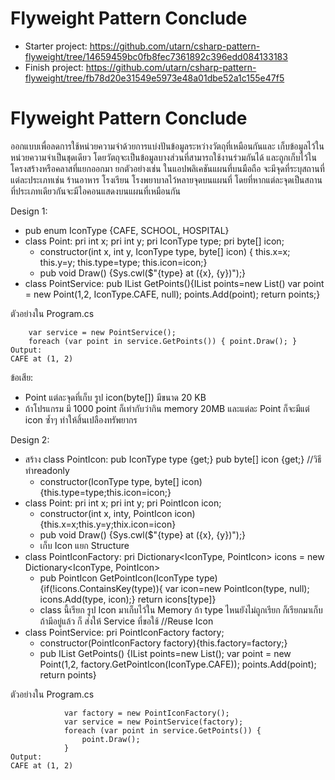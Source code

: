 # Flyweight Pattern Conclude
- Starter project: https://github.com/utarn/csharp-pattern-flyweight/tree/14659459bc0fb8fec7361892c396edd084133183
- Finish project: https://github.com/utarn/csharp-pattern-flyweight/tree/fb78d20e31549e5973e48a01dbe52a1c155e47f5
# Flyweight Pattern Conclude
ออกแบบเพื่อลดการใช้หน่วยความจำด้วยการแบ่งปันข้อมูลระหว่างวัตถุที่เหมือนกันและ
เก็บข้อมูลไว้ในหน่วยความจำเป็นชุดเดียว โดยวัตถุจะเป็นข้อมูลบางส่วนที่สามารถใช้งานร่วมกันได้
และถูกเก็บไว้ในโครงสร้างหรือคลาสที่แยกออกมา ยกตัวอย่างเช่น 
ในแอปพลิเคชันแผนที่บนมือถือ จะมีจุดที่ระบุสถานที่แต่ละประเภทเช่น 
ร้านอาหาร โรงเรียน โรงพยาบาลไว้หลายจุดบนแผนที่ 
โดยที่หากแต่ละจุดเป็นสถานที่ประเภทเดียวกันจะมีไอคอนแสดงบนแผนที่เหมือนกัน

Design 1:
- pub enum IconType {CAFE, SCHOOL, HOSPITAL}
- class Point: pri int x; pri int y; pri IconType type; pri byte[] icon;
	- constructor(int x, int y, IconType type, byte[] icon) {
		this.x=x; this.y=y; this.type=type; this.icon=icon;}
	- pub void Draw() {Sys.cwl($"{type} at ({x}, {y})");}
- class PointService: pub IList<Point> GetPoints(){IList<Point> points=new List<Point>()
	var point = new Point(1,2, IconType.CAFE, null); points.Add(point); return points;}
	
ตัวอย่างใน Program.cs
```
	var service = new PointService();
	foreach (var point in service.GetPoints()) { point.Draw(); }
Output: 
CAFE at (1, 2)
```
ข้อเสีย: 
- Point แต่ละจุดที่เก็บ รูป icon(byte[]) มีขนาด 20 KB
- ถ้าโปรแกรม มี 1000 point ก็เท่ากับว่ากิน memory 20MB และแต่ละ Point
ก็จะมีแต่ icon ซ้ำๆ ทำให้สิ้นเปลืองทรัพยากร

Design 2:
- สร้าง class PointIcon: pub IconType type {get;} pub byte[] icon {get;} //วิธีทำreadonly
	- constructor(IconType type, byte[] icon) {this.type=type;this.icon=icon;}
- class Point: pri int x; pri int y; pri PointIcon icon;
	- constructor(int x, inty, PointIcon icon){this.x=x;this.y=y;thix.icon=icon}
	- pub void Draw() {Sys.cwl($"{type} at ({x}, {y})");}
	- เก็บ Icon แยก Structure
- class PointIconFactory: pri Dictionary<IconType, PointIcon> icons = 
	new Dictionary<IconType, PointIcon>
	- pub PointIcon GetPointIcon(IconType type) {if(!icons.ContainsKey(type)){
		var icon=new PointIcon(type, null); icons.Add(type, icon);}
		return icons[type]}
	- class นี้เรียก รูป Icon มาเก็บไว้ใน Memory ถ้า type ไหนยังไม่ถูกเรียก ก็เรียกมาเก็บ
		ถ้ามีอยู่แล้ว ก็ ส่งให้ Service ที่ขอใช้ //Reuse Icon
- class PointService: pri PointIconFactory factory;
	- constructor(PointIconFactory factory){this.factory=factory;}
	- pub IList<Point> GetPoints() {IList<Point> points=new List<Point>();
		var point = new Point(1,2, factory.GetPointIcon(IconType.CAFE));
		points.Add(point); return points}

ตัวอย่างใน Program.cs
```
            var factory = new PointIconFactory();
            var service = new PointService(factory);
            foreach (var point in service.GetPoints()) {
                point.Draw();
            }
Output:
CAFE at (1, 2)
```



